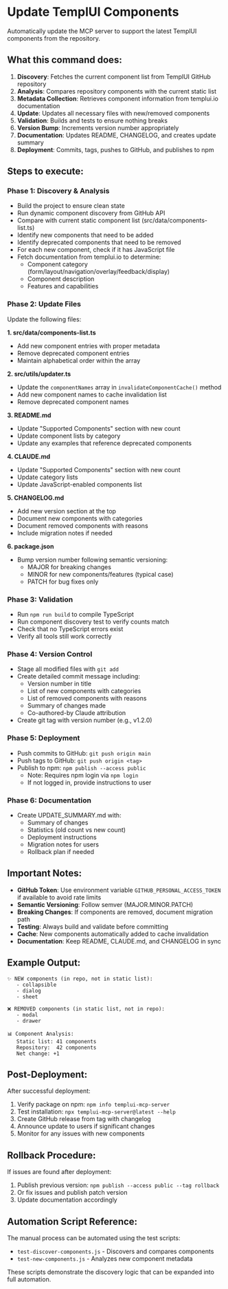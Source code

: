 # Update TemplUI Components

Automatically update the MCP server to support the latest TemplUI components from the repository.

## What this command does:

1. **Discovery**: Fetches the current component list from TemplUI GitHub repository
2. **Analysis**: Compares repository components with the current static list
3. **Metadata Collection**: Retrieves component information from templui.io documentation
4. **Update**: Updates all necessary files with new/removed components
5. **Validation**: Builds and tests to ensure nothing breaks
6. **Version Bump**: Increments version number appropriately
7. **Documentation**: Updates README, CHANGELOG, and creates update summary
8. **Deployment**: Commits, tags, pushes to GitHub, and publishes to npm

## Steps to execute:

### Phase 1: Discovery & Analysis
- Build the project to ensure clean state
- Run dynamic component discovery from GitHub API
- Compare with current static component list (src/data/components-list.ts)
- Identify new components that need to be added
- Identify deprecated components that need to be removed
- For each new component, check if it has JavaScript file
- Fetch documentation from templui.io to determine:
  - Component category (form/layout/navigation/overlay/feedback/display)
  - Component description
  - Features and capabilities

### Phase 2: Update Files
Update the following files:

**1. src/data/components-list.ts**
- Add new component entries with proper metadata
- Remove deprecated component entries
- Maintain alphabetical order within the array

**2. src/utils/updater.ts**
- Update the `componentNames` array in `invalidateComponentCache()` method
- Add new component names to cache invalidation list
- Remove deprecated component names

**3. README.md**
- Update "Supported Components" section with new count
- Update component lists by category
- Update any examples that reference deprecated components

**4. CLAUDE.md**
- Update "Supported Components" section with new count
- Update category lists
- Update JavaScript-enabled components list

**5. CHANGELOG.md**
- Add new version section at the top
- Document new components with categories
- Document removed components with reasons
- Include migration notes if needed

**6. package.json**
- Bump version number following semantic versioning:
  - MAJOR for breaking changes
  - MINOR for new components/features (typical case)
  - PATCH for bug fixes only

### Phase 3: Validation
- Run `npm run build` to compile TypeScript
- Run component discovery test to verify counts match
- Check that no TypeScript errors exist
- Verify all tools still work correctly

### Phase 4: Version Control
- Stage all modified files with `git add`
- Create detailed commit message including:
  - Version number in title
  - List of new components with categories
  - List of removed components with reasons
  - Summary of changes made
  - Co-authored-by Claude attribution
- Create git tag with version number (e.g., v1.2.0)

### Phase 5: Deployment
- Push commits to GitHub: `git push origin main`
- Push tags to GitHub: `git push origin <tag>`
- Publish to npm: `npm publish --access public`
  - Note: Requires npm login via `npm login`
  - If not logged in, provide instructions to user

### Phase 6: Documentation
- Create UPDATE_SUMMARY.md with:
  - Summary of changes
  - Statistics (old count vs new count)
  - Deployment instructions
  - Migration notes for users
  - Rollback plan if needed

## Important Notes:

- **GitHub Token**: Use environment variable `GITHUB_PERSONAL_ACCESS_TOKEN` if available to avoid rate limits
- **Semantic Versioning**: Follow semver (MAJOR.MINOR.PATCH)
- **Breaking Changes**: If components are removed, document migration path
- **Testing**: Always build and validate before committing
- **Cache**: New components automatically added to cache invalidation
- **Documentation**: Keep README, CLAUDE.md, and CHANGELOG in sync

## Example Output:

```
✨ NEW components (in repo, not in static list):
   - collapsible
   - dialog
   - sheet

❌ REMOVED components (in static list, not in repo):
   - modal
   - drawer

📊 Component Analysis:
   Static list: 41 components
   Repository:  42 components
   Net change: +1
```

## Post-Deployment:

After successful deployment:
1. Verify package on npm: `npm info templui-mcp-server`
2. Test installation: `npx templui-mcp-server@latest --help`
3. Create GitHub release from tag with changelog
4. Announce update to users if significant changes
5. Monitor for any issues with new components

## Rollback Procedure:

If issues are found after deployment:
1. Publish previous version: `npm publish --access public --tag rollback`
2. Or fix issues and publish patch version
3. Update documentation accordingly

## Automation Script Reference:

The manual process can be automated using the test scripts:
- `test-discover-components.js` - Discovers and compares components
- `test-new-components.js` - Analyzes new component metadata

These scripts demonstrate the discovery logic that can be expanded into full automation.

